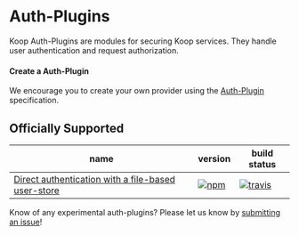 # Auth-Plugins

Koop Auth-Plugins are modules for securing Koop services. They handle user authentication and request authorization.

#### Create a Auth-Plugin
We encourage you to create your own provider using the [Auth-Plugin](../specs/auth-plugin.md) specification.


## Officially Supported

| name | version | build status |
| --- | --- | --- |
| [Direct authentication with a file-based user-store](https://github.com/koopjs/koop-auth-direct-file) | [![npm](https://img.shields.io/npm/v/@koopjs/auth-direct-file.svg?style=flat-square)](https://www.npmjs.com/package/@koopjs/auth-direct-file) | [![travis](https://img.shields.io/travis/koopjs/koop-auth-direct-file/master.svg?style=flat-square)](https://travis-ci.org/koopjs/koop-auth-direct-file) |

Know of any experimental auth-plugins? Please let us know by [submitting an issue](https://github.com/koopjs/koop/issues/new)!
